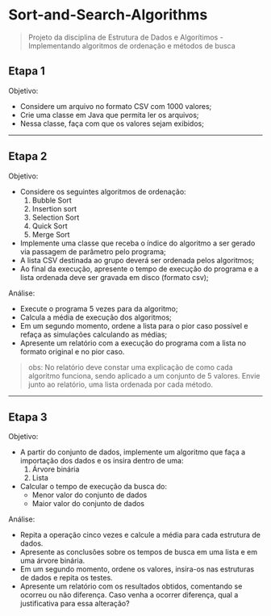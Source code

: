 # Sort-and-Search-Algorithms
> Projeto da disciplina de Estrutura de Dados e Algorítimos - Implementando algoritmos de ordenação e métodos de busca

## Etapa 1
Objetivo:
* Considere um arquivo no formato CSV com 1000 valores;
* Crie uma classe em Java que permita ler os arquivos;
* Nessa classe, faça com que os valores sejam exibidos;
----------------------------
## Etapa 2
Objetivo:
* Considere os seguintes algoritmos de ordenação:
  1. Bubble Sort
  2. Insertion sort
  3. Selection Sort
  4. Quick Sort
  5. Merge Sort
* Implemente uma classe que receba o índice do algoritmo a ser gerado via passagem de parâmetro pelo programa;
* A lista CSV destinada ao grupo deverá ser ordenada pelos algoritmos;
* Ao final da execução, apresente o tempo de execução do programa e a lista ordenada deve ser gravada em disco (formato csv);

Análise:
* Execute o programa 5 vezes para da algoritmo;
* Calcula a média de execução dos algoritmos;
* Em um segundo momento, ordene a lista para o pior caso possível e refaça as simulações calculando as médias;
* Apresente um relatório com a execução do programa com a lista no formato original e no pior caso.

> obs: No relatório deve constar uma explicação de como cada algoritmo funciona, sendo aplicado a um conjunto de 5 valores. Envie junto ao relatório, uma lista ordenada por cada método.
--------------------------
## Etapa 3
Objetivo:
- A partir do conjunto de dados, implemente um algoritmo que faça a importação dos dados e os insira dentro de uma:
  1. Árvore binária
  2. Lista
- Calcular o tempo de execução da busca do:
  * Menor valor do conjunto de dados
  * Maior valor do conjunto de dados

Análise:
* Repita a operação cinco vezes e calcule a média para cada estrutura de dados.
* Apresente as conclusões sobre os tempos de busca em uma lista e em uma árvore binária.
* Em um segundo momento, ordene os valores, insira-os nas estruturas de dados e repita os testes.
* Apresente um relatório com os resultados obtidos, comentando se ocorreu ou não diferença. Caso venha a ocorrer diferença, qual a justificativa para essa alteração?
